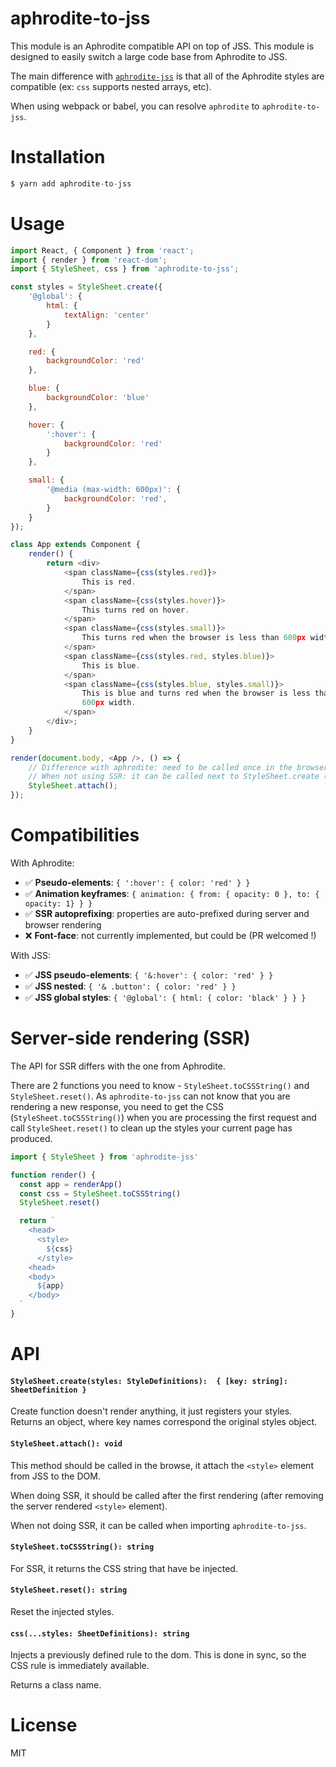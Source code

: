 # aphrodite-to-jss

This module is an Aphrodite compatible API on top of JSS. This module is designed to easily switch a large code base from Aphrodite to JSS.

The main difference with [`aphrodite-jss`](https://github.com/cssinjs/aphrodite-jss) is that all of the Aphrodite styles are compatible (ex: `css` supports nested arrays, etc).

When using webpack or babel, you can resolve `aphrodite` to `aphrodite-to-jss`.

# Installation

```js
$ yarn add aphrodite-to-jss
```

# Usage

```js
import React, { Component } from 'react';
import { render } from 'react-dom';
import { StyleSheet, css } from 'aphrodite-to-jss';

const styles = StyleSheet.create({
    '@global': {
        html: {
            textAlign: 'center'
        }
    },

    red: {
        backgroundColor: 'red'
    },

    blue: {
        backgroundColor: 'blue'
    },

    hover: {
        ':hover': {
            backgroundColor: 'red'
        }
    },

    small: {
        '@media (max-width: 600px)': {
            backgroundColor: 'red',
        }
    }
});

class App extends Component {
    render() {
        return <div>
            <span className={css(styles.red)}>
                This is red.
            </span>
            <span className={css(styles.hover)}>
                This turns red on hover.
            </span>
            <span className={css(styles.small)}>
                This turns red when the browser is less than 600px width.
            </span>
            <span className={css(styles.red, styles.blue)}>
                This is blue.
            </span>
            <span className={css(styles.blue, styles.small)}>
                This is blue and turns red when the browser is less than
                600px width.
            </span>
        </div>;
    }
}

render(document.body, <App />, () => {
    // Difference with aphrodite: need to be called once in the browser
    // When not using SSR: it can be called next to StyleSheet.create (before rendering)
    StyleSheet.attach();
});
```

# Compatibilities

With Aphrodite:

- ✅ **Pseudo-elements**: `{ ':hover': { color: 'red' } }`
- ✅ **Animation keyframes**: `{ animation: { from: { opacity: 0 }, to: { opacity: 1} } }`
- ✅ **SSR autoprefixing**: properties are auto-prefixed during server and browser rendering
- ❌ **Font-face**: not currently implemented, but could be (PR welcomed !)

With JSS:

- ✅ **JSS pseudo-elements**: `{ '&:hover': { color: 'red' } }`
- ✅ **JSS nested**: `{ '& .button': { color: 'red' } }`
- ✅ **JSS global styles**: `{ '@global': { html: { color: 'black' } } }`

# Server-side rendering (SSR)

The API for SSR differs with the one from Aphrodite.

There are 2 functions you need to know - `StyleSheet.toCSSString()` and `StyleSheet.reset()`. As `aphrodite-to-jss` can not know that you are rendering a new response, you need to get the CSS (`StyleSheet.toCSSString()`) when you are processing the first request and call `StyleSheet.reset()` to clean up the styles your current page has produced.

```js
import { StyleSheet } from 'aphrodite-jss'

function render() {
  const app = renderApp()
  const css = StyleSheet.toCSSString()
  StyleSheet.reset()

  return `
    <head>
      <style>
        ${css}
      </style>
    <head>
    <body>
      ${app}
    </body>
  `
}
```

# API

#### `StyleSheet.create(styles: StyleDefinitions):  { [key: string]: SheetDefinition }`

Create function doesn't render anything, it just registers your styles.  
Returns an object, where key names correspond the original styles object.

#### `StyleSheet.attach(): void`

This method should be called in the browse, it attach the `<style>` element from JSS to the DOM.

When doing SSR, it should be called after the first rendering (after removing the server rendered `<style>` element).

When not doing SSR, it can be called when importing `aphrodite-to-jss`.

#### `StyleSheet.toCSSString(): string`

For SSR, it returns the CSS string that have be injected.

#### `StyleSheet.reset(): string`

Reset the injected styles.

#### `css(...styles: SheetDefinitions): string`

Injects a previously defined rule to the dom. This is done in sync, so the CSS rule is immediately available.

Returns a class name.

# License

MIT